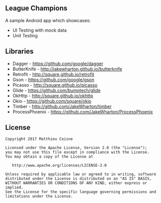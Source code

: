 League Champions
----

A sample Android app which showcases:
 - UI Testing with mock data
 - Unit Testing

Libraries
----

 - Dagger - https://github.com/google/dagger
 - ButterKnife - http://jakewharton.github.io/butterknife
 - Retrofit - http://square.github.io/retrofit
 - Gson - https://github.com/google/gson
 - Picasso - http://square.github.io/picasso
 - Glide - https://github.com/bumptech/glide
 - OkHttp - http://square.github.io/okhttp
 - Okio - https://github.com/square/okio
 - Timber - http://github.com/JakeWharton/timber
 - ProcessPhoenix - https://github.com/JakeWharton/ProcessPhoenix

License
----

    Copyright 2017 Matthieu Coisne

    Licensed under the Apache License, Version 2.0 (the "License");
    you may not use this file except in compliance with the License.
    You may obtain a copy of the License at

       http://www.apache.org/licenses/LICENSE-2.0

    Unless required by applicable law or agreed to in writing, software
    distributed under the License is distributed on an "AS IS" BASIS,
    WITHOUT WARRANTIES OR CONDITIONS OF ANY KIND, either express or implied.
    See the License for the specific language governing permissions and
    limitations under the License.
